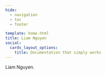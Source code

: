 ```yaml
---
hide:
  - navigation
  - toc
  - footer

template: home.html
title: Liam Nguyen
social:
  cards_layout_options:
    title: Documentation that simply works
---
```


Liam Nguyen.